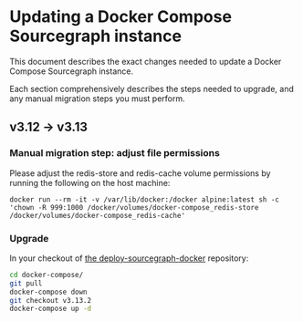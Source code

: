 # Updating a Docker Compose Sourcegraph instance

This document describes the exact changes needed to update a Docker Compose Sourcegraph instance.

Each section comprehensively describes the steps needed to upgrade, and any manual migration steps you must perform.

## v3.12 -> v3.13

### Manual migration step: adjust file permissions

Please adjust the redis-store and redis-cache volume permissions by running the following on the host machine:

```
docker run --rm -it -v /var/lib/docker:/docker alpine:latest sh -c 'chown -R 999:1000 /docker/volumes/docker-compose_redis-store /docker/volumes/docker-compose_redis-cache'
```

### Upgrade

In your checkout of [the deploy-sourcegraph-docker](https://github.com/sourcegraph/deploy-sourcegraph-docker) repository:

```sh
cd docker-compose/
git pull
docker-compose down
git checkout v3.13.2
docker-compose up -d
```
